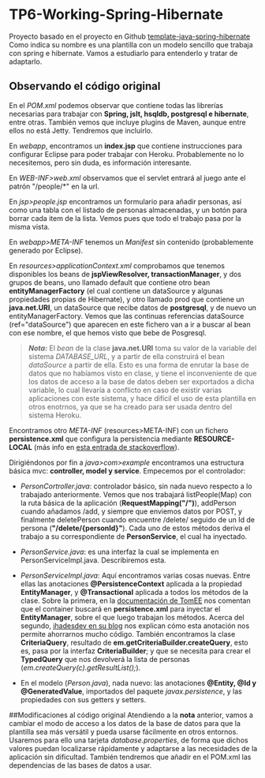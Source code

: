 # TP6-Working-Spring-Hibernate

Proyecto basado en el proyecto en Github [template-java-spring-hibernate](https://github.com/heroku/template-java-spring-hibernate)
Como indica su nombre es una plantilla con un modelo sencillo que trabaja con spring e hibernate. Vamos a estudiarlo para entenderlo y tratar de adaptarlo.

## Observando el código original
En el *POM.xml* podemos observar que contiene todas las librerías necesarias para trabajar con **Spring, jslt, hsqldb, postgresql e hibernate**, entre otras. También vemos que incluye plugins de Maven, aunque entre ellos no está Jetty. Tendremos que incluirlo.

En *webapp*, encontramos un **index.jsp** que contiene instrucciones para configurar Eclipse para poder trabajar con Heroku. Probablemente no lo necesitemos, pero sin duda, es información interesante.

En *WEB-INF>web.xml* observamos que el servlet entrará al juego ante el patrón "/people/\*" en la url.

En *jsp>people.jsp* encontramos un formulario para añadir personas, así como una tabla con el listado de personas almacenadas, y un botón para borrar cada item de la lista. Vemos pues que todo el trabajo pasa por la misma vista.

En *webapp>META-INF* tenemos un *Manifest* sin contenido (probablemente generado por Eclipse).

En *resources>applicationContext.xml* comprobamos que tenemos disponibles los beans de **jspViewResolver, transactionManager**, y dos grupos de beans, uno llamado default que contiene otro bean **entityManagerFactory** (el cual contiene un dataSource y algunas propiedades propias de Hibernate), y otro llamado prod que contiene un **java.net.URI**, un dataSource que recibe datos de **postgresql**, y de nuevo un entityManagerFactory. Vemos que las continuas referencias dataSource (ref="dataSource") que aparecen en este fichero van a ir a buscar al bean con ese nombre, el que hemos visto que bebe de Posgresql.
>**_Nota:_** El _bean_ de la clase **java.net.URI** toma su valor de la variable del sistema _DATABASE_URL_, y a partir de ella construirá el bean _dataSource_ a partir de ella.
>Esto es una forma de enrutar la base de datos que no habíamos visto en clase, y tiene el inconveniente de que los datos de acceso a la base de datos deben ser exportados a dicha variable, lo cual llevaría a conflicto en caso de existir varias aplicaciones con este sistema, y hace difícil el uso de esta plantilla en otros enotrnos, ya que se ha creado para ser usada dentro del sistema Heroku.

Encontramos otro *META-INF* (resources>META-INF) con un fichero **persistence.xml** que configura la persistencia mediante **RESOURCE-LOCAL** (más info en [esta entrada de stackoverflow](http://stackoverflow.com/questions/17331024/persistence-xml-different-transaction-type-attributes)).

Dirigiéndonos por fin a *java>com>example* encontramos una estructura básica mvc: **controller, model y service**. Empecemos por el controlador:
+ *PersonCortroller.java*: controlador básico, sin nada nuevo respecto a lo trabajado anteriormente. Vemos que nos trabajará listPeople(Map) con la ruta básica de la aplicación (**RequestMapping("/")**), addPerson cuando añadamos /add, y siempre que enviemos datos por POST, y finalmente deletePerson cuando encuentre /delete/ seguido de un Id de persona (**"/delete/{personId}"**).
Cada uno de estos métodos deriva el trabajo a su correspondiente de **PersonService**, el cual ha inyectado.

+ *PersonService.java*: es una interfaz la cual se implementa en PersonServiceImpl.java. Describiremos esta.

+ *PersonServiceImpl.java*: Aquí encontramos varias cosas nuevas. Entre ellas las anotaciones **@PersistenceContext** aplicada a la propiedad **EntityManager**, y **@Transactional** aplicada a todos los métodos de la clase. Sobre la primera, en la [documentación de TomEE](http://tomee.apache.org/examples-trunk/injection-of-entitymanager/README.html) nos comentan que el container buscará en **persistence.xml** para inyectar el **EntityManager**, sobre el que luego trabajan los métodos. Acerca del segundo, [jhadesdev en su blog](http://blog.jhades.org/how-does-spring-transactional-really-work/) nos explican cómo esta anotación nos permite ahorrarnos mucho código.
		También encontramos la clase **CriteriaQuery**, resultado de **em.getCriteriaBuilder.createQuery**, esto es, pasa por la interfaz **CriteriaBuilder**; y que se necesita para crear el **TypedQuery** que nos devolverá la lista de personas (*em.createQuery(c).getResultList();*).

+ En el modelo (*Person.java*), nada nuevo: las anotaciones **@Entity, @Id y @GeneratedValue**, importados del paquete *javax.persistence*, y las propiedades con sus getters y setters.

##Modificaciones al código original
Atendiendo a la **nota** anterior, vamos a cambiar el modo de acceso a los datos de la base de datos para que la plantilla sea más versátil y pueda usarse fácilmente en otros entornos. Usaremos para ello una tarjeta _database.properties_, de forma que dichos valores puedan localizarse rápidamente y adaptarse a las necesidades de la aplicación sin dificultad.
También tendremos que añadir en el POM.xml las dependencias de las bases de datos a usar.
